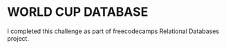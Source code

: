 # WORLD CUP DATABASE
I completed this challenge as part of freecodecamps Relational Databases project.
